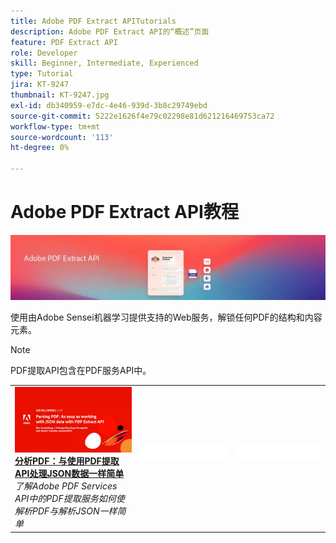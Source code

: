 ```yaml
---
title: Adobe PDF Extract APITutorials
description: Adobe PDF Extract API的“概述”页面
feature: PDF Extract API
role: Developer
skill: Beginner, Intermediate, Experienced
type: Tutorial
jira: KT-9247
thumbnail: KT-9247.jpg
exl-id: db340959-e7dc-4e46-939d-3b8c29749ebd
source-git-commit: 5222e1626f4e79c02298e81d621216469753ca72
workflow-type: tm+mt
source-wordcount: '113'
ht-degree: 0%

---
```


# Adobe PDF Extract API教程

![PDF嵌入API横幅](../assets/pdfextracthero.jpg)

使用由Adobe Sensei机器学习提供支持的Web服务，解锁任何PDF的结构和内容元素。

>[!NOTE]
>
>PDF提取API包含在PDF服务API中。

<table style="table-layout:fixed">
<tr>
 <td>
   <a href="https://experienceleague.adobe.com/docs/adobe-developers-live-events/events/2021/oct2021/parsing-pdf.html">
      <img alt="分析PDF：与使用PDF提取API处理JSON数据一样简单" src="assets/ParsingPDF_1280.png" />
   </a>
    <div>
   <a href="https://experienceleague.adobe.com/docs/adobe-developers-live-events/events/2021/oct2021/parsing-pdf.html"><strong>分析PDF：与使用PDF提取API处理JSON数据一样简单</strong></a>
    </div>
    <em>了解Adobe PDF Services API中的PDF提取服务如何使解析PDF与解析JSON一样简单</em>
    <br>
  </td>
  <td>
    <img alt="间隔物" src="../assets/WhiteBanner_Placeholder.png" />
    <div>
    <br>
  </td>
  <td>
    <img alt="间隔物" src="../assets/WhiteBanner_Placeholder.png" />
    <div>
    <br>
  </td>
</tr>
</table>
